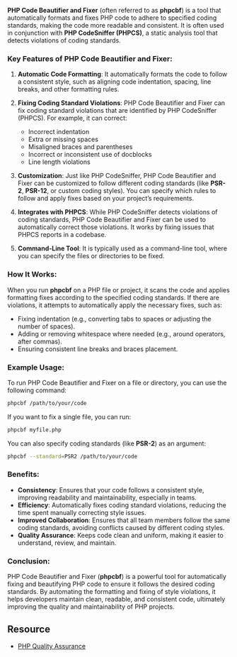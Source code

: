 **PHP Code Beautifier and Fixer** (often referred to as **phpcbf**) is a tool that automatically formats and fixes PHP code to adhere to specified coding standards, making the code more readable and consistent. It is often used in conjunction with **PHP CodeSniffer (PHPCS)**, a static analysis tool that detects violations of coding standards.

### Key Features of PHP Code Beautifier and Fixer:
1. **Automatic Code Formatting**: It automatically formats the code to follow a consistent style, such as aligning code indentation, spacing, line breaks, and other formatting rules.
2. **Fixing Coding Standard Violations**: PHP Code Beautifier and Fixer can fix coding standard violations that are identified by PHP CodeSniffer (PHPCS). For example, it can correct:
    - Incorrect indentation
    - Extra or missing spaces
    - Misaligned braces and parentheses
    - Incorrect or inconsistent use of docblocks
    - Line length violations
        
3. **Customization**: Just like PHP CodeSniffer, PHP Code Beautifier and Fixer can be customized to follow different coding standards (like **PSR-2**, **PSR-12**, or custom coding styles). You can specify which rules to follow and apply fixes based on your project’s requirements.
4. **Integrates with PHPCS**: While PHP CodeSniffer detects violations of coding standards, PHP Code Beautifier and Fixer can be used to automatically correct those violations. It works by fixing issues that PHPCS reports in a codebase.
5. **Command-Line Tool**: It is typically used as a command-line tool, where you can specify the files or directories to be fixed.

### How It Works:
When you run **phpcbf** on a PHP file or project, it scans the code and applies formatting fixes according to the specified coding standards. If there are violations, it attempts to automatically apply the necessary fixes, such as:
- Fixing indentation (e.g., converting tabs to spaces or adjusting the number of spaces).
- Adding or removing whitespace where needed (e.g., around operators, after commas).
- Ensuring consistent line breaks and braces placement.

### Example Usage:
To run PHP Code Beautifier and Fixer on a file or directory, you can use the following command:

```bash
phpcbf /path/to/your/code
```

If you want to fix a single file, you can run:
```bash
phpcbf myfile.php
```

You can also specify coding standards (like **PSR-2**) as an argument:
```bash
phpcbf --standard=PSR2 /path/to/your/code
```

### Benefits:
- **Consistency**: Ensures that your code follows a consistent style, improving readability and maintainability, especially in teams.
- **Efficiency**: Automatically fixes coding standard violations, reducing the time spent manually correcting style issues.
- **Improved Collaboration**: Ensures that all team members follow the same coding standards, avoiding conflicts caused by different coding styles.
- **Quality Assurance**: Keeps code clean and uniform, making it easier to understand, review, and maintain.

### Conclusion:
PHP Code Beautifier and Fixer (**phpcbf**) is a powerful tool for automatically fixing and beautifying PHP code to ensure it follows the desired coding standards. By automating the formatting and fixing of style violations, it helps developers maintain clean, readable, and consistent code, ultimately improving the quality and maintainability of PHP projects.

## Resource
- [PHP Quality Assurance](https://phpqa.io/projects/phpcbf.html) 